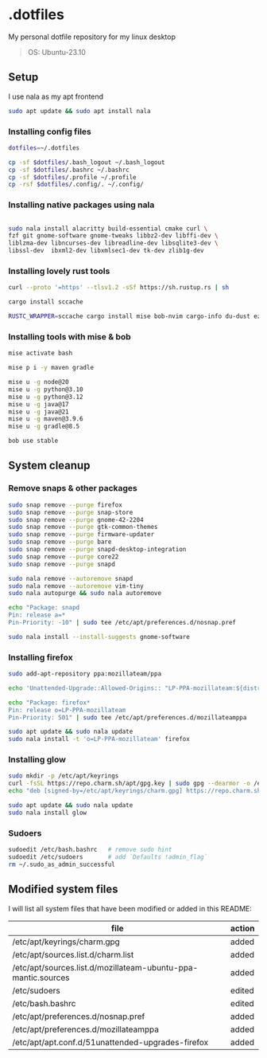 # .dotfiles

My personal dotfile repository for my linux desktop

> OS: Ubuntu-23.10

## Setup

I use nala as my apt frontend

```bash
sudo apt update && sudo apt install nala
```

### Installing config files

```bash
dotfiles=~/.dotfiles

cp -sf $dotfiles/.bash_logout ~/.bash_logout
cp -sf $dotfiles/.bashrc ~/.bashrc
cp -sf $dotfiles/.profile ~/.profile
cp -rsf $dotfiles/.config/. ~/.config/
```

### Installing native packages using nala

```bash

sudo nala install alacritty build-essential cmake curl \
fzf git gnome-software gnome-tweaks libbz2-dev libffi-dev \
liblzma-dev libncurses-dev libreadline-dev libsqlite3-dev \
libssl-dev  ibxml2-dev libxmlsec1-dev tk-dev zlib1g-dev
```

### Installing lovely rust tools

```bash
curl --proto '=https' --tlsv1.2 -sSf https://sh.rustup.rs | sh

cargo install sccache

RUSTC_WRAPPER=sccache cargo install mise bob-nvim cargo-info du-dust eza fd-find ripgrep sccache starship
```

### Installing tools with mise & bob

```bash
mise activate bash

mise p i -y maven gradle

mise u -g node@20
mise u -g python@3.10
mise u -g python@3.12
mise u -g java@17
mise u -g java@21
mise u -g maven@3.9.6
mise u -g gradle@8.5

bob use stable
```

## System cleanup

### Remove snaps & other packages

```bash
sudo snap remove --purge firefox
sudo snap remove --purge snap-store
sudo snap remove --purge gnome-42-2204
sudo snap remove --purge gtk-common-themes
sudo snap remove --purge firmware-updater
sudo snap remove --purge bare
sudo snap remove --purge snapd-desktop-integration
sudo snap remove --purge core22
sudo snap remove --purge snapd

sudo nala remove --autoremove snapd
sudo nala remove --autoremove vim-tiny
sudo nala autopurge && sudo nala autoremove

echo "Package: snapd
Pin: release a=*
Pin-Priority: -10" | sudo tee /etc/apt/preferences.d/nosnap.pref

sudo nala install --install-suggests gnome-software
```

### Installing firefox

```bash
sudo add-apt-repository ppa:mozillateam/ppa

echo 'Unattended-Upgrade::Allowed-Origins:: "LP-PPA-mozillateam:${distro_codename}";' | sudo tee /etc/apt/apt.conf.d/51unattended-upgrades-firefox

echo "Package: firefox*
Pin: release o=LP-PPA-mozillateam
Pin-Priority: 501" | sudo tee /etc/apt/preferences.d/mozillateamppa

sudo apt update && sudo nala update
sudo nala install -t 'o=LP-PPA-mozillateam' firefox
```

### Installing glow

```bash
sudo mkdir -p /etc/apt/keyrings
curl -fsSL https://repo.charm.sh/apt/gpg.key | sudo gpg --dearmor -o /etc/apt/keyrings/charm.gpg
echo "deb [signed-by=/etc/apt/keyrings/charm.gpg] https://repo.charm.sh/apt/ * *" | sudo tee /etc/apt/sources.list.d/charm.list

sudo apt update && sudo nala update
sudo nala install glow
```

### Sudoers

```bash
sudoedit /etc/bash.bashrc   # remove sudo hint
sudoedit /etc/sudoers       # add `Defaults !admin_flag`
rm ~/.sudo_as_admin_successful
```

## Modified system files

I will list all system files that have been modified or added in this README:

| file                                                          | action |
|---------------------------------------------------------------|--------|
| /etc/apt/keyrings/charm.gpg                                   | added  |
| /etc/apt/sources.list.d/charm.list                            | added  |
| /etc/apt/sources.list.d/mozillateam-ubuntu-ppa-mantic.sources | added  |
| /etc/sudoers                                                  | edited |
| /etc/bash.bashrc                                              | edited |
| /etc/apt/preferences.d/nosnap.pref                            | added  |
| /etc/apt/preferences.d/mozillateamppa                         | added  |
| /etc/apt/apt.conf.d/51unattended-upgrades-firefox             | added  |
